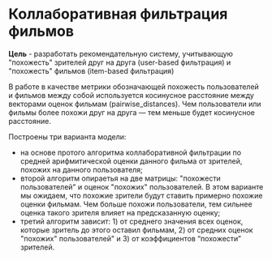 # Коллаборативная фильтрация фильмов

**Цель** - разработать рекомендательную систему, учитывающую "похожесть" зрителей друг на друга (user-based фильтрация) и "похожесть" фильмов (item-based фильтрация)

В работе в качестве метрики обозначающей похожесть пользователей и фильмов между собой используется косинусное расстояние между векторами оценок фильмам (pairwise_distances). Чем пользователи или фильмы более похожи друг на друга — тем меньше будет косинусное расстояние.

Построены три варианта модели:
  - на основе протого алгоритма коллаборативной фильтрации по средней арифмитической оценки данного фильма от зрителей, похожих на данного пользователя;
  - второй алгоритм опираетья на две матрицы: "похожести пользователей" и оценок "похожих" пользователей. В этом варианте мы ожидаем, что похожие зрители будут ставить примерно похожие оценки фильмам. Чем больше похожи пользователи, тем сильнее оценка такого зрителя влияет на предсказанную оценку;
  - третий алгоритм зависит: 1) от среднего значения всех оценок, которые зритель до этого оставил фильмам, 2) от средних оценок "похожих" пользователей" и 3) от коэффициентов “похожести” зрителей. 